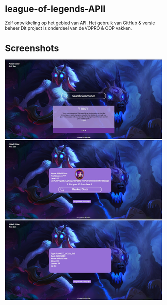 # league-of-legends-APII
Zelf ontwikkeling op het gebied van API. Het gebruik van GitHub &amp; versie beheer Dit project is onderdeel van de VOPRO &amp; OOP vakken.

# Screenshots

<img src="img/Homepage.jpg">
<img src="img/profile.jpg">
<img src="img/stats.jpg">
